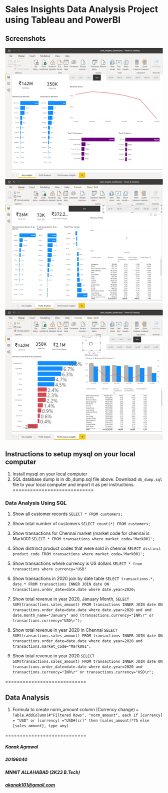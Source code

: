 # Sales Insights Data Analysis Project using Tableau and PowerBI
## Screenshots
![](Screenshot_23.png)
![](Screenshot_24.png)
![](Screenshot_25.png)

## Instructions to setup mysql on your local computer

1. Install mysql on your local computer
2. SQL database dump is in db_dump.sql file above. Download `db_dump.sql` file to your local computer and import it as per instructions.
============================
### Data Analysis Using SQL

1. Show all customer records
    `SELECT * FROM customers;`

2. Show total number of customers
    `SELECT count(*) FROM customers;`

3. Show transactions for Chennai market (market code for chennai is Mark001
    `SELECT * FROM transactions where market_code='Mark001';`


4. Show distrinct product codes that were sold in chennai
    `SELECT distinct product_code FROM transactions where market_code='Mark001';`

5. Show transactions where currency is US dollars
    `SELECT * from transactions where currency="USD"`

6. Show transactions in 2020 join by date table
    `SELECT transactions.*, date.* FROM transactions INNER JOIN date ON transactions.order_date=date.date where date.year=2020;`

7. Show total revenue in year 2020, January Month,
    `SELECT SUM(transactions.sales_amount) FROM transactions INNER JOIN date ON transactions.order_date=date.date where date.year=2020 and and date.month_name="January" and (transactions.currency="INR\r" or transactions.currency="USD\r");`

8. Show total revenue in year 2020 in Chennai
    `SELECT SUM(transactions.sales_amount) FROM transactions INNER JOIN date ON transactions.order_date=date.date where date.year=2020 and transactions.market_code="Mark001";`

9. Show total revenue in year 2020
    `SELECT SUM(transactions.sales_amount) FROM transactions INNER JOIN date ON transactions.order_date=date.date where date.year=2020 and transactions.currency="INR\r" or transactions.currency="USD\r";`

============================
## Data Analysis
1. Formula to create norm_amount column (Currency change)
`= Table.AddColumn(#"Filtered Rows", "norm_amount", each if [currency] = "USD" or [currency] ="USD#(cr)" then [sales_amount]*75 else [sales_amount], type any)`


============================
##### Kanak Agrawal 
##### 20196040
##### MNNIT ALLAHABAD (2K23 B.Tech)
##### akanak101@gmail.com


